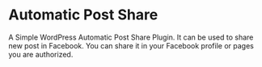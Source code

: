 Automatic Post Share
====================

A Simple WordPress Automatic Post Share Plugin. It can be used to share new post in Facebook.
You can share it in your Facebook profile or pages you are authorized.
